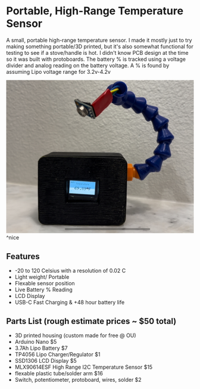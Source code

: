 # Portable, High-Range Temperature Sensor
A small, portable high-range temperature sensor. I made it mostly just to try making something portable/3D printed, but it's also somewhat functional for testing to see if a stove/handle is hot. I didn't know PCB design at the time so it was built with protoboards. The battery % is tracked using a voltage divider and analog reading on the battery voltage. A % is found by assuming Lipo voltage range for 3.2v-4.2v

![Temperature Sensor Photo](./tempsensor.PNG)
^nice

## Features
- -20 to 120 Celsius with a resolution of 0.02 C
- Light weight/ Portable
- Flexable sensor position
- Live Battery % Reading
- LCD Display
- USB-C Fast Charging & +48 hour battery life


## Parts List (rough estimate prices ~ $50 total)
- 3D printed housing (custom made for free @ OU)
- Arduino Nano $5
- 3.7Ah Lipo Battery $7
- TP4056 Lipo Charger/Regulator $1
- SSD1306 LCD Display $5
- MLX90614ESF High Range I2C Temperature Sensor $15
- flexable plastic tube/solder arm $16
- Switch, potentiometer, protoboard, wires, solder $2
